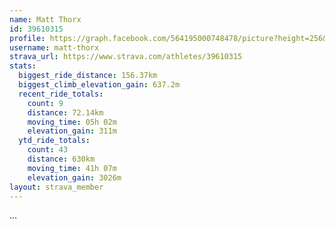 ```yaml
---
name: Matt Thorx
id: 39610315
profile: https://graph.facebook.com/564195000748478/picture?height=256&width=256
username: matt-thorx
strava_url: https://www.strava.com/athletes/39610315
stats:
  biggest_ride_distance: 156.37km
  biggest_climb_elevation_gain: 637.2m
  recent_ride_totals:
    count: 9
    distance: 72.14km
    moving_time: 05h 02m
    elevation_gain: 311m
  ytd_ride_totals:
    count: 43
    distance: 630km
    moving_time: 41h 07m
    elevation_gain: 3026m
layout: strava_member
--- 
```

...
